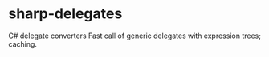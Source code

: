 # sharp-delegates

C# delegate converters
Fast call of generic delegates with expression trees; caching.
